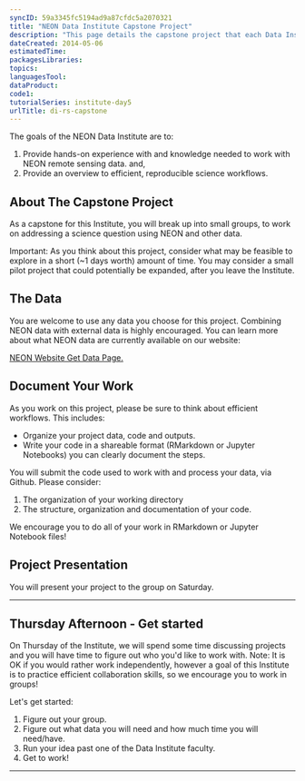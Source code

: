 ```yaml
---
syncID: 59a3345fc5194ad9a87cfdc5a2070321 
title: "NEON Data Institute Capstone Project"
description: "This page details the capstone project that each Data Institute participant will develop and implement during the Institute."
dateCreated: 2014-05-06
estimatedTime:
packagesLibraries:
topics:
languagesTool:
dataProduct:
code1:
tutorialSeries: institute-day5
urlTitle: di-rs-capstone
---
```


The goals of the NEON Data Institute are to:

1. Provide hands-on experience with and knowledge needed to work with NEON remote
sensing data. and,
2. Provide an overview to efficient, reproducible science workflows.

## About The Capstone Project

As a capstone for this Institute, you will break up into small groups, to work 
on addressing a science question using NEON and other data.

Important: As you think about this project, consider what may be feasible to 
explore in a short (~1 days worth) amount of time. You may consider a small 
pilot project that could potentially be expanded, after you leave the Institute.  


## The Data
You are welcome to use any data you choose for this project. Combining NEON data
with external data is highly encouraged. You can learn more about what NEON 
data are currently available on our website:

<a class="btn btn-inverse" href="http://{{ site.baseurl }}/data-resources/get-data" target="_blank">NEON Website Get Data Page.</a>

## Document Your Work

 As you work on this project, please be sure to think about efficient workflows.
 This includes:

 * Organize your project data, code and outputs.
 * Write your code in a shareable format (RMarkdown or Jupyter Notebooks) you can 
clearly document the steps.

You will submit the code used to work with and process your data, via Github.
Please consider:

1. The organization of your working directory
2. The structure, organization and documentation of your code.

We encourage you to do all of your work in RMarkdown or Jupyter Notebook files!

## Project Presentation

 You will present your project to the group on Saturday.

***

## Thursday Afternoon - Get started

On Thursday of the Institute, we will spend some time discussing projects and you
will have time to figure out who you'd like to work with. Note: It is OK if you
would rather work independently, however a goal of this Institute is to practice
efficient collaboration skills, so we encourage you to work in groups!

Let's get started:

1. Figure out your group.
2. Figure out what data you will need and how much time you will need/have.
3. Run your idea past one of the Data Institute faculty. 
4. Get to work!

***